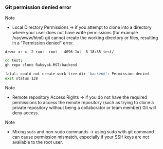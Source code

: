 ### Git permission denied error

> [!NOTE]
> - Local Directory Permissions -> if you attempt to clone into a directory where your user does not have write permissions (for example /var/www/html) git cannot create the working directory or files, resulting in a "Permission denied" error.

`drwxr-xr-x  2 root  root   4096 Jul  3 18:35 test/`
```bash
cd test;
gh repo clone Raksyak-MST/backend

fatal: could not create work tree dir 'backend': Permission denied
exit status 128
```

> [!NOTE]
> - Remote repository Access Rights -> if you do not have the required permissions to access the remote repository (such as trying to clone a private repository without being a collaborator or team member) Git will deny access.

> [!NOTE]
> - Mixing `sudo` and non-sudo commands -> using sudo with git command can cause permission mismatch, especially if your SSH keys are not available to the root user.